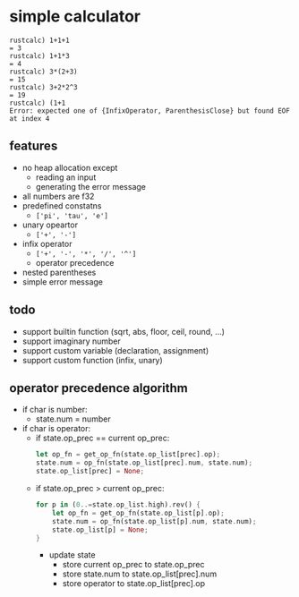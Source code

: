 # simple calculator

```
rustcalc) 1+1+1
= 3
rustcalc) 1+1*3
= 4
rustcalc) 3*(2+3)
= 15
rustcalc) 3+2*2^3
= 19
rustcalc) (1+1
Error: expected one of {InfixOperator, ParenthesisClose} but found EOF at index 4
```

## features

- no heap allocation except
  - reading an input
  - generating the error message
- all numbers are f32
- predefined constatns
  - `['pi', 'tau', 'e']`
- unary opeartor
  - `['+', '-']`
- infix operator
  - `['+', '-', '*', '/', '^']`
  - operator precedence
- nested parentheses
- simple error message

## todo

- support builtin function (sqrt, abs, floor, ceil, round, ...)
- support imaginary number
- support custom variable (declaration, assignment)
- support custom function (infix, unary)

## operator precedence algorithm

- if char is number:
  - state.num = number
- if char is operator:
    - if state.op_prec == current op_prec:
      ```rust
      let op_fn = get_op_fn(state.op_list[prec].op);
      state.num = op_fn(state.op_list[prec].num, state.num);
      state.op_list[prec] = None;
      ```
    - if state.op_prec > current op_prec:
      ```rust
      for p in (0..=state.op_list.high).rev() {
          let op_fn = get_op_fn(state.op_list[p].op);
          state.num = op_fn(state.op_list[p].num, state.num);
          state.op_list[p] = None;
      }
      ```
      - update state
          - store current op_prec to state.op_prec
          - store state.num to state.op_list[prec].num
          - store operator to state.op_list[prec].op
